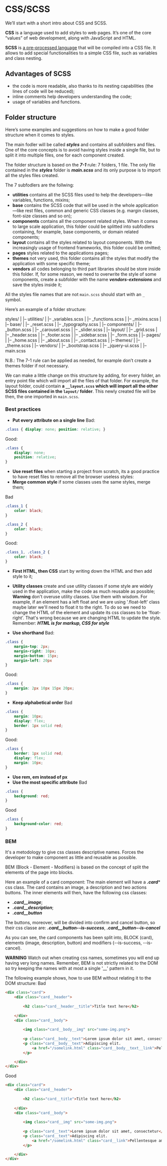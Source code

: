 # CSS/SCSS

We’ll start with a short intro about CSS and SCSS.

**CSS** is a language used to add styles to web pages. It’s one of the core “values” of web development, along with JavaScript and HTML.

**SCSS** is [a pre-processed language](https://sass-lang.com/) that will be compiled into a CSS file. It allows to add special functionalities to a simple CSS file, such as variables and class nesting.



## Advantages of SCSS

* the code is more readable, also thanks to its nesting capabilities (the lines of code will be reduced);
* inline comments help developers understanding the code;
* usage of variables and functions.



## Folder structure

Here’s some examples and suggestions on how to make a good folder structure when it comes to styles.

The main fodler will be called *__styles__* and contains all subfolders and files.
One of the core concepts is to avoid having styles inside a single file, but to split it into multiple files, one for each component created.

The folder structure is based on the *__7-1__* rule: 7 folders, 1 file.
The only file contained in the *__styles__* folder is *__main.scss__* and its only purpose is to import all the styles files created.

The 7 subfodlers are the follwing:
* **utilities** contains all the SCSS files used to help the developers—like variables, functions, mixins;
* **base** contains the SCSS code that will be used in the whole application—like rest files, common and generic CSS classes (e.g. margin classes, font-size classes and so on);
* **components** contains all the component related styles. When it comes to large scale application, this folder could be splitted into subfodlers containing, for example, base components, or domain related components;
* **layout** contains all the styles related to layout components. With the increasingly usage of frontend frameworks, this folder could be omitted;
* **pages** styles related to the applications pages;
* **themes** not very used, this folder contains all the styles that modify the application with some specific theme;
* **vendors** all codes belonging to third part libraries should be store inside this folder. If, for some reason, we need to overwrite the style of some components, create a subfolder with the name *__vendors-extensions__* and save the styles inside it;

All the styles file names that are not `main.scss` should start with an `_` symbol.

Here’s an example of a folder structure:

styles/
|
|– utilities/
|   |– _variables.scss
|   |– _functions.scss
|   |– _mixins.scss 
|
|– base/
|   |– _reset.scss
|   |– _typography.scss
|
|– components/
|   |– _button.scss 
|   |– _carousel.scss
|   |– _slider.scss 
|
|– layout/
|   |– _grid.scss
|   |– _header.scss
|   |– _footer.scss
|   |– _sidebar.scss
|   |– _form.scss
|
|– pages/
|   |– _home.scss
|   |– _about.scss
|   |– _contact.scss
|
|– themes/
|   |– _theme.scss
|
|– vendors/
|   |– _bootstrap.scss
|   |– _jquery-ui.scss
|
|– main.scss


N.B.: The 7-1 rule can be applied as needed, for example don’t create a themes folder if not necessary.

We can make a little change on this structure by adding, for every folder, an entry point file which will import all the files of that folder.
For example, the layout folder, could contain **a `__layout.scss` which will import all the other SCSS files contained in the `layout/` folder**.
This newly created file will be then, the one imported in `main.scss`.



### Best practices

* **Put every attribute on a single line** 
Bad:
```css
.class { display: none; position: relative; }
```

Good:
```css
.class {
	display: none;
	position: relative;
}
```
* **Use reset files** when starting a project from scratch, its a good practice to have reset files to remove all the browser useless styles:
* **Merge common style** if some classes uses the same styles, merge them;

Bad
```css
.class_1 {
	color: black;
}

.class_2 {
	color: black;
}
```

Good:
```css
.class_1, .class_2 {
	color: black;
}
```
* **First HTML, then CSS** start by writing down the HTML and then add style to it;
* **Utility classes** create and use utility classes if some style are widely used in the application, make the code as much reusable as possible;
**Warning** don't overuse utility classes. Use them with wisdom.
For example, if an element has a left float and we are using '.float-left' class maybe later we'll need to float it to the right. To do so we need to change the HTML of the element and update its css classes to be 'float-right'. That's wrong because we are changing HTML to update the style.
Remember:
*__HTML is for markup, CSS for style__*

* **Use shorthand** 
Bad:
```css
.class {
	margin-top: 2px;
	margin-right: 10px;
	margin-bottom: 15px;
	margin-left: 20px
}
```

Good:
```css
.class {
	margin: 2px 10px 15px 20px;
}
```
* **Keep alphabetical order** 
Bad
```css
.class {
	margin: 10px;
	display: flex;
	border: 1px solid red;
}
```

Good:
```css
.class {
	border: 1px solid red;
	display: flex;
	margin: 10px;
}
```

* **Use rem, em instead of px**
* **Use the most specific attribute**
Bad
```css
.class {
    background: red;
}
```

Good
```css
.class {
    background-color: red;
}
```

### BEM
It's a metodology to give css classes descriptive names. Forces the developer to make component as little and reusable as possible.

BEM (Block - Element - Modifiers) is based on the concept of split the elements of the page into blocks.

Here an example of a card component:
The main element will have a *__.card__** css class.
The card contains an image, a description and two actions buttons.
The inner elements will then, have the following css classes:
* *__.card\_\_image__*;
* *__.card\_\_description__*;
* *__.card\_\_button__*

The buttons, moreover, will be divided into confirm and cancel button, so their css classe are: *__.card\_\_button--is-success__*, *__.card\_\_button--is-cancel__*

As you can see, the card components has been split into, BLOCK (card), elements (image, description, button) and modifiers (--is-success, --is-cancel).

**WARNING**
Watch out when creating css names, sometimes you will end up having very long names. Remember, BEM is not strictly related to the DOM so try keeping the names with at most a single '__' pattern in it.

The following example shows, how to use BEM without relating it to the DOM structure:
Bad
```html
<div class="card">
    <div class="card__header">
        
        <h2 class="card__header__title">Title text here</h2>
    
    </div>
    <div class="card__body">
        
        <img class="card__body__img" src="some-img.png">
        
        <p class="card__body__text">Lorem ipsum dolor sit amet, consectetur</p>
        <p class="card__body__text">Adipiscing elit.
            <a href="/somelink.html" class="card__body__text__link">Pellentesque amet</a>
        </p>

    </div>
</div>
```

Good
```html
<div class="card">
    <div class="card__header">
        
        <h2 class="card__title">Title text here</h2>
    
    </div>
    <div class="card__body">
        
        <img class="card__img" src="some-img.png">
        
        <p class="card__text">Lorem ipsum dolor sit amet, consectetur</p>
        <p class="card__text">Adipiscing elit.
            <a href="/somelink.html" class="card__link">Pellentesque amet</a>
        </p>

    </div>
</div>
```
